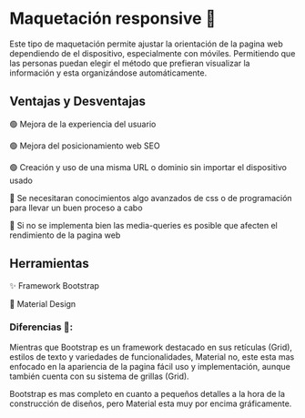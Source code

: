 # Maquetación responsive 👻

Este tipo de maquetación permite ajustar la orientación de la pagina web dependiendo de el dispositivo, especialmente con móviles. Permitiendo que las personas puedan elegir el método que prefieran visualizar la información y esta organizándose automáticamente.

## Ventajas y Desventajas

🟢 Mejora de la experiencia del usuario

🟢 Mejora del posicionamiento web SEO

🟢 Creación y uso de una misma URL o dominio sin importar el dispositivo usado
 
🔴 Se necesitaran conocimientos algo avanzados de css o de programación para llevar un buen proceso a cabo 
 
🔴 Si no se implementa bien las media-queries es posible que afecten el rendimiento de la pagina web 

## Herramientas

✨ Framework Bootstrap

🌟 Material Design

### Diferencias 🤔:

Mientras que Bootstrap es un framework destacado en sus retículas (Grid), estilos de texto y variedades de funcionalidades, Material no, este esta mas enfocado en la apariencia de la pagina fácil uso y implementación, aunque también cuenta con su sistema de grillas (Grid).

Bootstrap es mas completo en cuanto a pequeños detalles a la hora de la construcción de diseños, pero Material esta muy por encima gráficamente.
 
 
 
 

